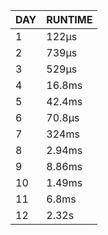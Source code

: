 | DAY | RUNTIME |
|-----|---------|
|   1 | 122µs   |
|   2 | 739µs   |
|   3 | 529µs   |
|   4 | 16.8ms  |
|   5 | 42.4ms  |
|   6 | 70.8µs  |
|   7 | 324ms   |
|   8 | 2.94ms  |
|   9 | 8.86ms  |
|  10 | 1.49ms  |
|  11 | 6.8ms   |
|  12 | 2.32s   |
